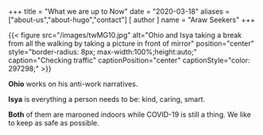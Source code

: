 +++
title = "What we are up to Now"
date = "2020-03-18"
aliases = ["about-us","about-hugo","contact"]
[ author ]
  name = "Araw Seekers"
+++

{{< figure src="/images/twMG10.jpg" alt="Ohio and Isya taking a break from all the walking by taking a picture in front of mirror" position="center" style="border-radius: 8px; max-width:100%;height:auto;" caption="Checking traffic" captionPosition="center" captionStyle="color: 297298;" >}}

**Ohio** works on his anti-work narratives.

**Isya** is everything a person needs to be: kind, caring, smart.

**Both** of them are marooned indoors while COVID-19 is still a thing. We like to keep as safe as possible.
